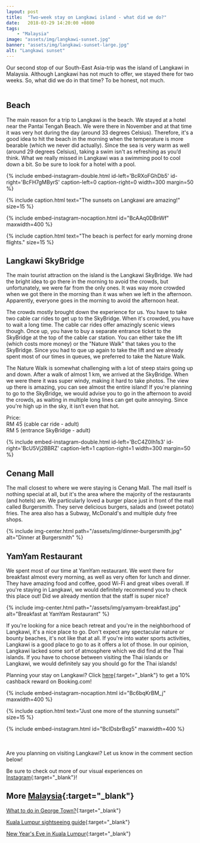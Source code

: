 ```yaml
---
layout: post
title:  "Two-week stay on Langkawi island - what did we do?"
date:   2018-03-29 14:20:00 +0800
tags:
    - "Malaysia"
image: "assets/img/langkawi-sunset.jpg"
banner: "assets/img/langkawi-sunset-large.jpg"
alt: "Langkawi sunset"
---
```


Our second stop of our South-East Asia-trip was the island of Langkawi in Malaysia. Although Langkawi has not much to offer, we stayed there for two weeks. So, what did we do in that time? To be honest, not much.
<br><br>

## Beach

The main reason for a trip to Langkawi is the beach. We stayed at a hotel near the Pantai Tengah Beach. We were there in November and at that time it was very hot during the day (around 33 degrees Celsius). Therefore, it's a good idea to hit the beach in the morning when the temperature is more bearable (which we never did actually). Since the sea is very warm as well (around 29 degrees Celsius), taking a swim isn't as refreshing as you’d think. What we really missed in Langkawi was a swimming pool to cool down a bit. So be sure to look for a hotel with a pool.

{% include embed-instagram-double.html id-left='BcRXoFGhDb5' id-right='BcFH7gMByrS' caption-left=0 caption-right=0 width=300 margin=50 %}

{% include caption.html text="The sunsets on Langkawi are amazing!" size=15 %}


{% include embed-instagram-nocaption.html id="BcAAq0DBnWf" maxwidth=400 %}

{% include caption.html text="The beach is perfect for early morning drone flights." size=15 %}

## Langkawi SkyBridge 

The main tourist attraction on the island is the Langkawi SkyBridge. We had the bright idea to go there in the morning to avoid the crowds, but unfortunately, we were far from the only ones. It was way more crowded when we got there in the morning than it was when we left in the afternoon. Apparently, everyone goes in the morning to avoid the afternoon heat. 

The crowds mostly brought down the experience for us. You have to take two cable car rides to get up to the SkyBridge. When it's crowded, you have to wait a long time. The cable car rides offer amazingly scenic views though. Once up, you have to buy a separate entrance ticket to the SkyBridge at the top of the cable car station. You can either take the lift (which costs more money) or the "Nature Walk" that takes you to the SkyBridge. Since you had to que up again to take the lift and we already spent most of our times in queues, we preferred to take the Nature Walk. 

The Nature Walk is somewhat challenging with a lot of steep stairs going up and down. After a walk of almost 1 km, we arrived at the SkyBridge. When we were there it was super windy, making it hard to take photos. The view up there is amazing, you can see almost the entire island! If you're planning to go to the SkyBridge, we would advise you to go in the afternoon to avoid the crowds, as waiting in multiple long lines can get quite annoying. Since you're high up in the sky, it isn’t even that hot. 

Price:<br>
RM 45 (cable car ride - adult)<br>
RM 5 (entrance SkyBridge - adult) 

{% include embed-instagram-double.html id-left='BcC4Z0Ih1s3' id-right='BcU5Vj2BBRZ' caption-left=1 caption-right=1 width=300 margin=50 %}

## Cenang Mall

The mall closest to where we were staying is Cenang Mall. The mall itself is nothing special at all, but it's the area where the majority of the restaurants (and hotels) are. We particularly loved a burger place just in front of the mall called Burgersmith. They serve delicious burgers, salads and (sweet potato) fries. The area also has a Subway, McDonald's and multiple duty free shops.

{% include img-center.html path="/assets/img/dinner-burgersmith.jpg" alt="Dinner at Burgersmith" %}

## YamYam Restaurant

We spent most of our time at YamYam restaurant. We went there for breakfast almost every morning, as well as very often for lunch and dinner. They have amazing food and coffee, good Wi-Fi and great vibes overall. If you're staying in Langkawi, we would definitely recommend you to check this place out! Did we already mention that the staff is super nice?

{% include img-center.html path="/assets/img/yamyam-breakfast.jpg" alt="Breakfast at YamYam Restaurant" %}

If you're looking for a nice beach retreat and you're in the neighborhood of Langkawi, it's a nice place to go. Don't expect any spectacular nature or bounty beaches, it's not like that at all. If you're into water sports activities, Langkawi is a good place to go to as it offers a lot of those. In our opinion, Langkawi lacked some sort of atmosphere which we did find at the Thai islands. If you have to choose between visiting the Thai islands or Langkawi, we would definitely say you should go for the Thai islands! 

Planning your stay on Langkawi? Click [here][booking.com]{:target="_blank"} to get a 10% cashback reward on Booking.com! 

{% include embed-instagram-nocaption.html id="Bc6bqKrBM_j" maxwidth=400 %}

{% include caption.html text="Just one more of the stunning sunsets!" size=15 %}

{% include embed-instagram.html id="BcIDsbrBxg5" maxwidth=400 %}

<br><br>
Are you planning on visiting Langkawi? Let us know in the comment section below! 

Be sure to check out more of our visual experiences on  [Instagram][instagram]{:target="_blank"}!

## More [Malaysia][malaysia]{:target="_blank"}

[What to do in George Town?][george Town]{:target="_blank"}

[Kuala Lumpur sightseeing guide][kuala lumpur]{:target="_blank"}

[New Year's Eve in Kuala Lumpur][nye kuala lumpur]{:target="_blank"}

[malaysia]: https://kipamojo.world/tags.html#malaysia
[george town]: https://kipamojo.world/2018/04/02/What-to-do-in-George-Town.html
[kuala lumpur]: https://kipamojo.world/2018/07/24/Kuala-Lumpur-sightseeing-guide.html
[nye kuala lumpur]: https://kipamojo.world/2018/08/14/New-Years-Eve-in-Kuala-Lumpur.html

[instagram]: https://instagram.com/kipamojo
[booking.com]: https://www.booking.com/s/11_6/joop9916